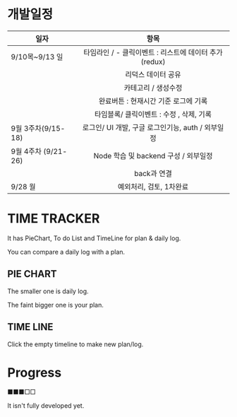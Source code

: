 # 개발일정

| 일자                |                         항목                          |
| ------------------- | :---------------------------------------------------: |
| 9/10목~9/13 일      | 타임라인 / - 클릭이벤트 : 리스트에 데이터 추가(redux) |
|                     |                  리덕스 데이터 공유                   |
|                     |                  카테고리 / 생성수정                  |
|                     |         완료버튼 : 현재시간 기준 로그에 기록          |
|                     |       타임블록/ 클릭이벤트 : 수정 , 삭제, 기록        |
| 9월 3주차(9/15-18)  |   로그인/ UI 개발, 구글 로그인기능, auth / 외부일정   |
| 9월 4주차 (9/21-26) |         Node 학습 및 backend 구성 / 외부일정          |
|                     |                      back과 연결                      |
| 9/28 월             |                예외처리, 검토, 1차완료                |

# TIME TRACKER

It has PieChart, To do List and TimeLine for plan & daily log.

You can compare a daily log with a plan.

## PIE CHART

The smaller one is daily log.

The faint bigger one is your plan.

## TIME LINE

Click the empty timeline to make new plan/log.

# Progress

■■■□□

It isn't fully developed yet.
